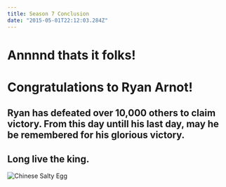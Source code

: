 ```yaml
---
title: Season 7 Conclusion
date: "2015-05-01T22:12:03.284Z"
---
```


# Annnnd thats it folks!

# Congratulations to Ryan Arnot!
## Ryan has defeated over 10,000 others to claim victory. From this day untill his last day, may he be remembered for his glorious victory.

## Long live the king.


![Chinese Salty Egg](./salty_egg.jpg)
